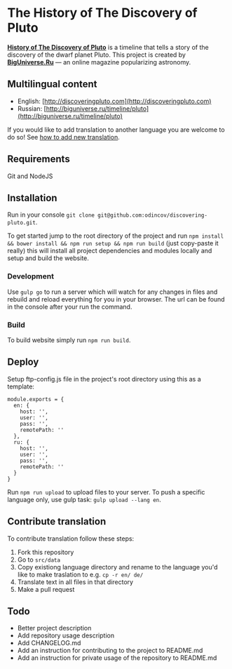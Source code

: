 # The History of The Discovery of Pluto

[**History of The Discovery of Pluto**](http://discoveringpluto.com) is a timeline that tells a story of the discovery of the dwarf planet Pluto. This project is created by [**BigUniverse.Ru**](http://biguniverse.ru) — an online magazine popularizing astronomy.

## Multilingual content

* English: [http://discoveringpluto.com](http://discoveringpluto.com)
* Russian: [http://biguniverse.ru/timeline/pluto](http://biguniverse.ru/timeline/pluto)

If you would like to add translation to another language you are welcome to do so! See [how to add new translation](#contribute-translation).

## Requirements

Git and NodeJS

## Installation

Run in your console `git clone git@github.com:odincov/discovering-pluto.git`.

To get started jump to the root directory of the project and run `npm install && bower install && npm run setup && npm run build` (just copy-paste it really) this will install all project dependencies and modules locally and setup and build the website.

### Development

Use `gulp go` to run a server which will watch for any changes in files and rebuild and reload everything for you in your browser. The url can be found in the console after your run the command.

### Build

To build website simply run `npm run build`.

## Deploy

Setup ftp-config.js file in the project's root directory using this as a template:

```
module.exports = {
  en: {
    host: '',
    user: '',
    pass: '',
    remotePath: ''
  },
  ru: {
    host: '',
    user: '',
    pass: '',
    remotePath: ''
  }
}
```

Run `npm run upload` to upload files to your server. To push a specific language only, use gulp task: `gulp upload --lang en`.


## Contribute translation

To contribute translation follow these steps:

1. Fork this repository
2. Go to `src/data`
3. Copy existiong language directory and rename to the language you'd like to make traslation to e.g. `cp -r en/ de/`
4. Translate text in all files in that directory
5. Make a pull request

 
## Todo

* Better project description
* Add repository usage description
* Add CHANGELOG.md
* Add an instruction for contributing to the project to README.md
* Add an instruction for private usage of the repository to README.md

